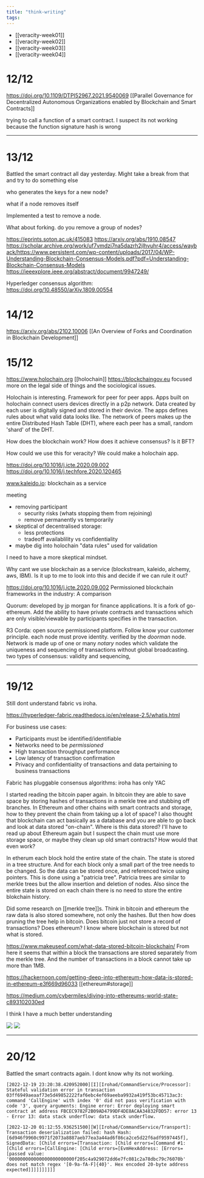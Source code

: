 ```yaml
---
title: "think-writing"
tags: 
---
```



- [[veracity-week01]]
- [[veracity-week02]]
- [[veracity-week03]]
- [[veracity-week04]]

# 12/12
https://doi.org/10.1109/DTPI52967.2021.9540069 [[Parallel Governance for Decentralized Autonomous Organizations enabled by Blockchain and Smart Contracts]]

trying to call a function of a smart contract. I suspect its not working because the function signature hash is wrong

---

# 13/12
Battled the smart contract all day yesterday. Might take a break from that and try to do something else

who generates the keys for a new node?

what if a node removes itself

Implemented a test to remove a node. 

What about forking. do you remove a group of nodes? 

https://eprints.soton.ac.uk/415083
https://arxiv.org/abs/1910.08547
https://scholar.archive.org/work/uf7vmdzi7na5dazrh2jlhvuhr4/access/wayback/https://www.persistent.com/wp-content/uploads/2017/04/WP-Understanding-Blockchain-Consensus-Models.pdf?pdf=Understanding-Blockchain-Consensus-Models
https://ieeexplore.ieee.org/abstract/document/9947249/

Hyperledger consensus algorithm: https://doi.org/10.48550/arXiv.1809.00554

# 14/12

https://arxiv.org/abs/2102.10006
[[An Overview of Forks and Coordination in Blockchain Development]]

# 15/12

https://www.holochain.org [[holochain]]
https://blockchaingov.eu focused more on the legal side of things and the sociological issues.

Holochain is interesting. Framework for peer for peer apps. Apps built on holochain connect users devices directly in a p2p network. Data created by each user is digitally signed and stored in their device. The apps defines rules about what valid data looks like. The network of peers makes up the entire Distributed Hash Table (DHT), where each peer has a small, random 'shard' of the DHT. 

How does the blockchain work? How does it achieve consensus? Is it BFT? 

How could we use this for veracity? We could make a holochain app. 

https://doi.org/10.1016/j.icte.2020.09.002
https://doi.org/10.1016/j.techfore.2020.120465

www.kaleido.io: blockchain as a service

meeting
- removing participant
	- security risks (whats stopping them from rejoining)
	- remove permanently vs temporarily
- skeptical of decentralised storage:
	- less protections
	- tradeoff availablility vs confidentiality
- maybe dig into holochain "data rules" used for validation

I need to have a more skeptical mindset.

Why cant we use blockchain as a service (blockstream, kaleido, alchemy, aws, IBM). Is it up to me to look into this and decide if we can rule it out?

https://doi.org/10.1016/j.icte.2020.09.002 Permissioned blockchain frameworks in the industry: A comparison

Quorum: developed by jp morgan for finance applications. It is a fork of go-ethereum. Add the ability to have private contracts and transactions which are only visible/viewable by participants specifies in the transaction. 

R3 Corda: open source permissioned platform. Follow know your customer principle. each node must prove identity. verified by the  _doorman_ node. Network is made up of one or many _notary_ nodes which validate the uniqueness and sequencing of transactions without global broadcasting. two types of consensus: validity and sequencing, 

---

# 19/12

Still dont understand fabric vs iroha.

https://hyperledger-fabric.readthedocs.io/en/release-2.5/whatis.html

For business use cases:
-   Participants must be identified/identifiable
-   Networks need to be _permissioned_
-   High transaction throughput performance
-   Low latency of transaction confirmation
-   Privacy and confidentiality of transactions and data pertaining to business transactions

Fabric has pluggable consensus algorithms: iroha has only YAC


I started reading the bitcoin paper again. In bitcoin they are able to save space by storing hashes of transactions in a merkle tree and stubbing off branches. In Ethereum and other chains with smart contracts and storage, how to they prevent the chain from taking up a lot of space? I also thought that blockchain can act basically as a database and you are able to go back and look at data stored "on-chain". Where is this data stored? I'll have to read up about Ethereum again but I suspect the chain must use more storage space, or maybe they clean up old smart contracts? How would that even work?

In etherum each block hold the entire state of the chain. The state is stored in a tree structure. And for each block only a small part of the tree needs to be changed. So the data can be stored once, and referenced twice using pointers. This is done using a "patricia tree". Patricia trees are similar to merkle trees but the allow insertion and deletion of nodes. Also since the entire state is stored on each chain there is no need to store the entire blokchain history. 

Did some research on [[merkle tree]]s. Think in bitcoin and ethereum the raw data is also stored somewhere, not only the hashes. But then how does pruning the tree help in bitcoin. Does bitcoin just not store a record of transactions? Does ethereum? I know where blockchain is stored but not what is stored.

https://www.makeuseof.com/what-data-stored-bitcoin-blockchain/ From here it seems that within a block the transactions are stored separately from the merkle tree. And the number of transactions in a block cannot take up more than 1MB.

https://hackernoon.com/getting-deep-into-ethereum-how-data-is-stored-in-ethereum-e3f669d96033 [[ethereum#storage]]

https://medium.com/cybermiles/diving-into-ethereums-world-state-c893102030ed

I think I have a much better understanding 

![](https://i.imgur.com/aKtNoso.png)
![](https://i.imgur.com/xqUG10J.png)

---

# 20/12

Battled the smart contracts again. I dont know why its not working. 

`[2022-12-19 23:20:38.420952000][I][Irohad/CommandService/Processor]: Stateful validation error in transaction 03ff6949aeaaf73e5d49852222faf6ebc4ef69aeeba9932a419f53bc45713ac3: command 'CallEngine' with index '0' did not pass verification with code '3', query arguments: Engine error: Error deploying smart contract at address FBCEC9782F2B09AD4799DF4DE8ACAA34832FDD57: error 13 - Error 13: data stack underflow: data stack underflow.`

`[2022-12-20 01:12:55.936251500][W][Irohad/CommandService/Transport]: Transaction deserialization failed: hash Hash: [6d946f9960c9971f2073a8887aeb77ea3a44ad6f86ca2ce5d22f6adf9597445f], SignedData: [Child errors=[Transaction: [Child errors=[Command #1: [Child errors=[CallEngine: [Child errors=[EvmHexAddress: [Errors=[passed value: '000000000000000000000000f205c4a929072dd6e7fc081c2a78dbc79c76070b' does not match regex '[0-9a-fA-F]{40}'. Hex encoded 20-byte address expected]]]]]]]]]]`
